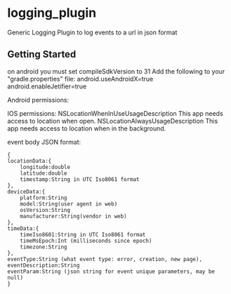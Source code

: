 # logging_plugin

Generic Logging Plugin to log events to a url in json format

## Getting Started

on android you must set compileSdkVersion to 31
Add the following to your "gradle.properties" file:
android.useAndroidX=true
android.enableJetifier=true

Android permissions:
<uses-permission android:name="android.permission.ACCESS_FINE_LOCATION" />
<uses-permission android:name="android.permission.ACCESS_COARSE_LOCATION" />

IOS permissions:
<key>NSLocationWhenInUseUsageDescription</key>
<string>This app needs access to location when open.</string>
<key>NSLocationAlwaysUsageDescription</key>
<string>This app needs access to location when in the background.</string>

event body JSON format:
```
{
locationData:{
    longitude:double
    latitude:double
    timestamp:String in UTC Iso8061 format
},
deviceData:{
    platform:String
    model:String(user agent in web)
    osVersion:String
    manufacturer:String(vendor in web)
},
timeData:{
    timeIso8601:String in UTC Iso8061 format
    timeMsEpoch:Int (milliseconds since epoch)
    timezone:String
},
eventType:String (what event type: error, creation, new page),
eventDescription:String
eventParam:String (json string for event unique parameters, may be null)
}
```
